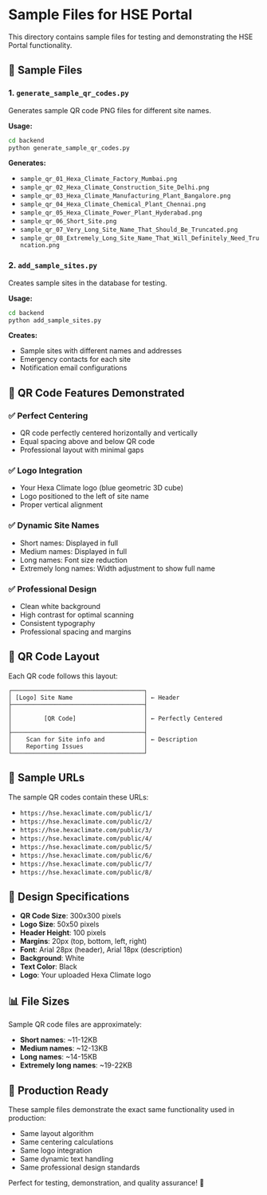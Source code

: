 # Sample Files for HSE Portal

This directory contains sample files for testing and demonstrating the HSE Portal functionality.

## 📁 Sample Files

### 1. `generate_sample_qr_codes.py`
Generates sample QR code PNG files for different site names.

**Usage:**
```bash
cd backend
python generate_sample_qr_codes.py
```

**Generates:**
- `sample_qr_01_Hexa_Climate_Factory_Mumbai.png`
- `sample_qr_02_Hexa_Climate_Construction_Site_Delhi.png`
- `sample_qr_03_Hexa_Climate_Manufacturing_Plant_Bangalore.png`
- `sample_qr_04_Hexa_Climate_Chemical_Plant_Chennai.png`
- `sample_qr_05_Hexa_Climate_Power_Plant_Hyderabad.png`
- `sample_qr_06_Short_Site.png`
- `sample_qr_07_Very_Long_Site_Name_That_Should_Be_Truncated.png`
- `sample_qr_08_Extremely_Long_Site_Name_That_Will_Definitely_Need_Truncation.png`

### 2. `add_sample_sites.py`
Creates sample sites in the database for testing.

**Usage:**
```bash
cd backend
python add_sample_sites.py
```

**Creates:**
- Sample sites with different names and addresses
- Emergency contacts for each site
- Notification email configurations

## 🎯 QR Code Features Demonstrated

### ✅ Perfect Centering
- QR code perfectly centered horizontally and vertically
- Equal spacing above and below QR code
- Professional layout with minimal gaps

### ✅ Logo Integration
- Your Hexa Climate logo (blue geometric 3D cube)
- Logo positioned to the left of site name
- Proper vertical alignment

### ✅ Dynamic Site Names
- Short names: Displayed in full
- Medium names: Displayed in full
- Long names: Font size reduction
- Extremely long names: Width adjustment to show full name

### ✅ Professional Design
- Clean white background
- High contrast for optimal scanning
- Consistent typography
- Professional spacing and margins

## 📱 QR Code Layout

Each QR code follows this layout:

```
┌─────────────────────────────────────┐
│ [Logo] Site Name                    │ ← Header
├─────────────────────────────────────┤
│                                     │
│         [QR Code]                   │ ← Perfectly Centered
│                                     │
├─────────────────────────────────────┤
│    Scan for Site info and           │ ← Description
│    Reporting Issues                 │
└─────────────────────────────────────┘
```

## 🔗 Sample URLs

The sample QR codes contain these URLs:
- `https://hse.hexaclimate.com/public/1/`
- `https://hse.hexaclimate.com/public/2/`
- `https://hse.hexaclimate.com/public/3/`
- `https://hse.hexaclimate.com/public/4/`
- `https://hse.hexaclimate.com/public/5/`
- `https://hse.hexaclimate.com/public/6/`
- `https://hse.hexaclimate.com/public/7/`
- `https://hse.hexaclimate.com/public/8/`

## 🎨 Design Specifications

- **QR Code Size**: 300x300 pixels
- **Logo Size**: 50x50 pixels
- **Header Height**: 100 pixels
- **Margins**: 20px (top, bottom, left, right)
- **Font**: Arial 28px (header), Arial 18px (description)
- **Background**: White
- **Text Color**: Black
- **Logo**: Your uploaded Hexa Climate logo

## 📊 File Sizes

Sample QR code files are approximately:
- **Short names**: ~11-12KB
- **Medium names**: ~12-13KB
- **Long names**: ~14-15KB
- **Extremely long names**: ~19-22KB

## 🚀 Production Ready

These sample files demonstrate the exact same functionality used in production:
- Same layout algorithm
- Same centering calculations
- Same logo integration
- Same dynamic text handling
- Same professional design standards

Perfect for testing, demonstration, and quality assurance! 🎉
